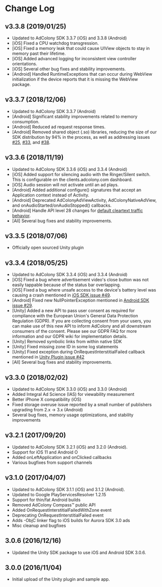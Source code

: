 # Change Log

## v3.3.8 (2019/01/25)
* Updated to AdColony SDK 3.3.7 (iOS) and 3.3.8 (Android)
* [iOS] Fixed a CPU watchdog transgression.
* [iOS] Fixed a memory leak that could cause UIView objects to stay in memory past their lifetime.
* [iOS] Added advanced logging for inconsistent view controller orientations.
* [iOS] Several other bug fixes and stability improvements.
* [Android] Handled RuntimeExceptions that can occur during WebView initialization if the device reports that it is missing the WebView package.

## v3.3.7 (2018/12/06)
* Updated to AdColony SDK 3.3.7 (Android)
* [Android] Significant stability improvements related to memory consumption.
* [Android] Reduced ad request response times.
* [Android] Removed shared object (.so) libraries, reducing the size of our SDK distribution by 94% in the process, as well as addressing issues [#25](https://github.com/AdColony/AdColony-Android-SDK-3/issues/25), [#33](https://github.com/AdColony/AdColony-Android-SDK-3/issues/33), and [#38](https://github.com/AdColony/AdColony-Android-SDK-3/issues/38).

## v3.3.6 (2018/11/19)
* Updated to AdColony SDK 3.3.6 (iOS) and 3.3.4 (Android)
* [iOS] Added support for silencing audio with the Ringer/Silent switch. This is configurable on the clients.adcolony.com dashboard.
* [iOS] Audio session will not activate until an ad plays.
* [Android] Added additional configure() signatures that accept an Application context instead of Activity.
* [Android] Deprecated AdColonyAdViewActivity, AdColonyNativeAdView, and onAudioStarted/onAudioStopped() callbacks.
* [Android] Handle API level 28 changes for [default cleartext traffic behavior](https://developer.android.com/about/versions/pie/android-9.0-changes-28#framework-security-changes).
* [All] Several bug fixes and stability improvements.

## v3.3.5 (2018/07/06)
* Officially open sourced Unity plugin

## v3.3.4 (2018/05/25)
* Updated to AdColony SDK 3.3.4 (iOS) and 3.3.4 (Android)
* [iOS] Fixed a bug where advertisement video's close button was not easily tappable because of the status bar overlapping.
* [iOS] Fixed a bug where unsafe access to the device's battery level was causing a crash mentioned in [iOS SDK issue #49](https://github.com/AdColony/AdColony-iOS-SDK-3/issues/49).
* [Android] Fixed new NullPointerException mentioned in [Android SDK issue #29](https://github.com/AdColony/AdColony-Android-SDK-3/issues/29#issuecomment-381380548).
* [Unity] Added a new API to pass user consent as required for compliance with the European Union's General Data Protection Regulation (GDPR). If you are collecting consent from your users, you can make use of this new API to inform AdColony and all downstream consumers of the consent. Please see our GDPR FAQ for more information and our GDPR wiki for implementation details.
* [Unity] Removed symbolic links from within native SDK
* [Unity] Fixed missing zone ID in some log statements
* [Unity] Fixed exception during OnRequestInterstitialFailed callback mentioned in [Unity Plugin issue #42](https://github.com/AdColony/AdColony-Unity-SDK-3/issues/42)
* [All] Several bug fixes and stability improvements.

## v3.3.0 (2018/02/02)
* Updated to AdColony SDK 3.3.0 (iOS) and 3.3.0 (Android)
* Added Integral Ad Science (IAS) for viewability measurement
* Better iPhone X compatibility (iOS)
* Fixed storage overuse issue reported by a small number of publishers upgrading from 2.x -> 3.x (Android)
* Several bug fixes, memory usage optimizations, and stability improvements

## v3.2.1 (2017/09/20)
* Updated to AdColony SDK 3.2.1 (iOS) and 3.2.0 (Android).
* Support for iOS 11 and Android O
* Added onLeftApplication and onClicked callbacks
* Various bugfixes from support channels

## v3.1.0 (2017/04/07)
* Updated to AdColony SDK 3.1.1 (iOS) and 3.1.2 (Android).
* Updated to Google PlayServicesResolver 1.2.15
* Support for thin/fat Android builds
* Removed AdColony Compass™ public API
* Added OnRequestInterstitialFailedWithZone event
* Deprecating OnRequestInterstitialFailed event
* Adds -ObjC linker flag to iOS builds for Aurora SDK 3.0 ads
* Misc cleanup and bugfixes

## 3.0.6 (2016/12/16)
* Updated the Unity SDK package to use iOS and Android SDK 3.0.6.

## 3.0.0 (2016/11/04)
* Initial upload of the Unity plugin and sample app.
